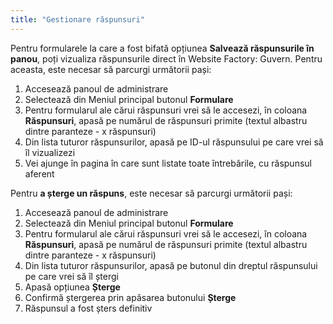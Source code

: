 ```yaml
---
title: "Gestionare răspunsuri"
---
```


Pentru formularele la care a fost bifată opțiunea **Salvează
răspunsurile în panou**, poți vizualiza răspunsurile direct în Website
Factory: Guvern. Pentru aceasta, este necesar să parcurgi următorii pași:

1)  Accesează panoul de administrare
2)  Selectează din Meniul principal butonul **Formulare**
3)  Pentru formularul ale cărui răspunsuri vrei să le accesezi, în
    coloana **Răspunsuri**, apasă pe numărul de răspunsuri primite
    (textul albastru dintre paranteze - x răspunsuri)
4)  Din lista tuturor răspunsurilor, apasă pe ID-ul răspunsului pe care
    vrei să îl vizualizezi
5)  Vei ajunge în pagina în care sunt listate toate întrebările, cu
    răspunsul aferent

Pentru **a șterge un răspuns**, este necesar să parcurgi următorii pași:

1)  Accesează panoul de administrare
2)  Selectează din Meniul principal butonul **Formulare**
3)  Pentru formularul ale cărui răspunsuri vrei să le accesezi, în
    coloana **Răspunsuri**, apasă pe numărul de răspunsuri primite
    (textul albastru dintre paranteze - x răspunsuri)
4)  Din lista tuturor răspunsurilor, apasă pe butonul din dreptul
    răspunsului pe care vrei să îl ștergi
5)  Apasă opțiunea **Șterge**
6)  Confirmă ștergerea prin apăsarea butonului **Șterge**
7)  Răspunsul a fost șters definitiv

